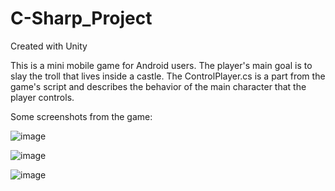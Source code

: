 # C-Sharp_Project
Created with Unity

This is a mini mobile game for Android users. The player's main goal is to slay the troll that lives inside a castle. The ControlPlayer.cs is a part from the game's script and describes the behavior of the main character that the player controls.

Some screenshots from the game:

![image](https://user-images.githubusercontent.com/122638713/236514702-42351d39-425e-4b05-a0c7-4102fd31d23d.png)

![image](https://user-images.githubusercontent.com/122638713/236514785-c38d6f2d-02ac-458f-85cd-01d1fcb690b1.png)

![image](https://user-images.githubusercontent.com/122638713/236514812-6f2c1578-5aea-4e8b-8c7b-0478b180687c.png)
